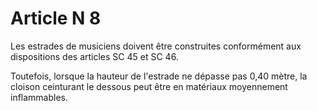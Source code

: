 # Article N 8

Les estrades de musiciens doivent être construites conformément aux dispositions des articles SC 45 et SC 46.

Toutefois, lorsque la hauteur de l'estrade ne dépasse pas 0,40 mètre, la cloison ceinturant le dessous peut être en matériaux moyennement inflammables.
